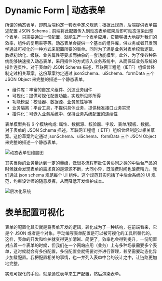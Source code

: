 # Dynamic Form | 动态表单

所谓的动态表单，即前后端约定一套表单定义规范；根据此规范，后端提供表单描述配置 JSON Schema；前端将此配置传入到动态表单框架后即可动态渲染出整个表单。只需要通过一份配置，就能生产一个表单应用，它能够极大地提升我们的效率，组件的复用率等等。动态表单会提供一个基本的组件库，供业务或者开发同学通过可视化的一种方式来配置所要的表单。同时为了满足业务对表单校验逻辑、数据初始化、级联、业务属性等要求而抽象的一套功能模型。此外，为了使各种系统能够快速接入动态表单，采用插件的方式嵌入业务系统中，从而保证业务系统的操作连贯性。对于表单的 JSON Schema 描述，互联网工程组（IETF）组织曾经制定过相关草案。这份草案约定通过 jsonSchema、uiSchema、formData 三个 JSON Object 来完整的描述一个静态表单。

- 组件库：丰富的自定义组件、沉淀业务组件
- 可视化：提供可视化配置功能，实现所见即所得
- 功能模型：校验器、数据源、业务属性等等
- 业务隔离：平台工具，不提供具体业务，提供标准接口业务实现
- 插件化：可嵌入业务系统中，保持业务系统配置的连续性

表单模型共有 6 个模块构成: 属性、数据源、校验器、字段、表单/模板、数据。对于表单的 JSON Schema 描述，互联网工程组（IETF）组织曾经制定过相关草案。这份草案约定通过 jsonSchema、uiSchema、formData 三个 JSON Object 来完整的描述一个静态表单。

![动态表单思维脑图](https://i.postimg.cc/bYD4WQBn/image.png)

其实当你的业务量达到一定的量级，做很多流程审批任务协同之类的中后台产品的时候就会发现表单的需求真的是源源不断，大同小异，既浪费时间也浪费精力。我们通过 json schema 规范每个 UI 组件。这个规范其实包括了中后台系统的 UI 规范，约束设计师的随意发挥，从而降低开发维护成本。

![层次化系统](https://s2.ax1x.com/2019/09/02/nPQBHU.png)

# 表单配置可视化

表单的配置化其实就是将表单开发的逻辑，转化成为了一种结构，在前端看来，它是个 JSON 或者是个对象。手动编写表单配置是可以被可视化的工具所替代的，这样，表单的开发和维护就变得更加清晰、简便了，效率也会得到提升。一份配置对应着一个表单的时候，但我们在一个网站应用（业务）上有多种场景需要多个表单，这时候就会有多份配置，多份配置会就需要对齐进行管理，甚至需要动态化异步加载配置。我把配置相关的事情，也一并列入表单中台的设计之中，让链路更加地完整。

实现可视化的手段，就是通过表单来生产配置，然后渲染表单。
